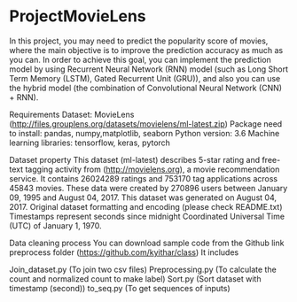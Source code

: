 # ProjectMovieLens

In this project, you may need to predict the popularity score of movies, where the main objective is to improve the prediction accuracy as much as you can. In order to achieve this goal, you can implement the prediction model by using Recurrent Neural Network (RNN) model (such as Long Short Term Memory (LSTM), Gated Recurrent Unit (GRU)), and also you can use the hybrid model (the combination of Convolutional Neural Network (CNN) + RNN).

Requirements Dataset: MovieLens (http://files.grouplens.org/datasets/movielens/ml-latest.zip) Package need to install: pandas, numpy,matplotlib, seaborn Python version: 3.6 Machine learning libraries: tensorflow, keras, pytorch

Dataset property This dataset (ml-latest) describes 5-star rating and free-text tagging activity from (http://movielens.org), a movie recommendation service. It contains 26024289 ratings and 753170 tag applications across 45843 movies. These data were created by 270896 users between January 09, 1995 and August 04, 2017. This dataset was generated on August 04, 2017. Original dataset formatting and encoding (please check README.txt) Timestamps represent seconds since midnight Coordinated Universal Time (UTC) of January 1, 1970.

Data cleaning process You can download sample code from the Github link preprocess folder (https://github.com/kyithar/class) It includes

Join_dataset.py (To join two csv files)
Preprocessing.py (To calculate the count and normalized count to make label)
Sort.py (Sort dataset with timestamp (second))
to_seq.py (To get sequences of inputs)
